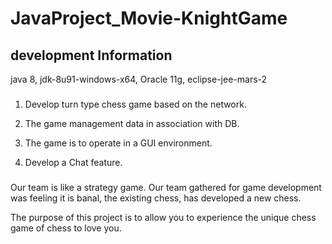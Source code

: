 # JavaProject_Movie-KnightGame


## development Information
java 8, jdk-8u91-windows-x64, Oracle 11g, eclipse-jee-mars-2


### 
1. Develop turn type chess game based on the network.

2. The game management data in association with DB.

3. The game is to operate in a GUI environment.

4. Develop a Chat feature.


###
Our team is like a strategy game. Our team gathered for game development was feeling it is banal, the existing chess, has developed a new chess.

The purpose of this project is to allow you to experience the unique chess game of chess to love you.
